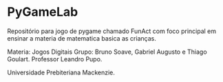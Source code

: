 # PyGameLab
Repositório para jogo de pygame chamado FunAct com foco principal em ensinar a materia de matematica basica as crianças. 

Materia: Jogos Digitais
Grupo: Bruno Soave, Gabriel Augusto e Thiago Goulart.
Professor Leandro Pupo.

Universidade Prebiteriana Mackenzie.
